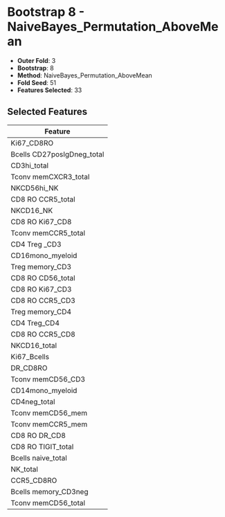 # Bootstrap 8 - NaiveBayes_Permutation_AboveMean

- **Outer Fold**: 3
- **Bootstrap**: 8
- **Method**: NaiveBayes_Permutation_AboveMean
- **Fold Seed**: 51
- **Features Selected**: 33

## Selected Features

| Feature |
|---------|
| Ki67_CD8RO |
| Bcells CD27posIgDneg_total |
| CD3hi_total |
| Tconv memCXCR3_total |
| NKCD56hi_NK |
| CD8 RO CCR5_total |
| NKCD16_NK |
| CD8 RO Ki67_CD8 |
| Tconv memCCR5_total |
| CD4 Treg _CD3 |
| CD16mono_myeloid |
| Treg memory_CD3 |
| CD8 RO CD56_total |
| CD8  RO Ki67_CD3 |
| CD8 RO CCR5_CD3 |
| Treg memory_CD4 |
| CD4 Treg_CD4 |
| CD8 RO CCR5_CD8 |
| NKCD16_total |
| Ki67_Bcells |
| DR_CD8RO |
| Tconv memCD56_CD3 |
| CD14mono_myeloid |
| CD4neg_total |
| Tconv memCD56_mem |
| Tconv memCCR5_mem |
| CD8 RO DR_CD8 |
| CD8 RO TIGIT_total |
| Bcells naive_total |
| NK_total |
| CCR5_CD8RO |
| Bcells memory_CD3neg |
| Tconv memCD56_total |
